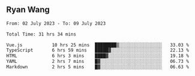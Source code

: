 ## Ryan Wang

<!--START_SECTION:waka-->

```txt
From: 02 July 2023 - To: 09 July 2023

Total Time: 31 hrs 34 mins

Vue.js           10 hrs 25 mins  ████████▒░░░░░░░░░░░░░░░░   33.03 %
TypeScript       6 hrs 59 mins   █████▓░░░░░░░░░░░░░░░░░░░   22.13 %
HTML             6 hrs 3 mins    ████▓░░░░░░░░░░░░░░░░░░░░   19.18 %
YAML             2 hrs 7 mins    █▓░░░░░░░░░░░░░░░░░░░░░░░   06.73 %
Markdown         2 hrs 5 mins    █▓░░░░░░░░░░░░░░░░░░░░░░░   06.63 %
```

<!--END_SECTION:waka-->
